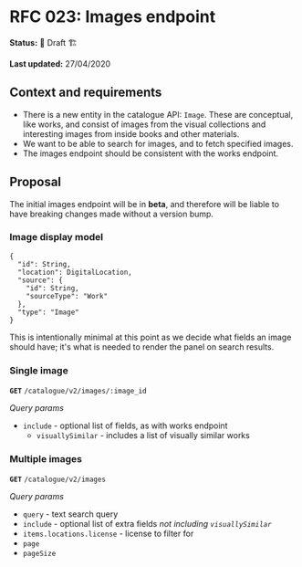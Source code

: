 # RFC 023: Images endpoint

**Status:** :construction: Draft :building_construction:

**Last updated:** 27/04/2020

## Context and requirements

- There is a new entity in the catalogue API: `Image`. These are conceptual, like works, and consist of images from the visual collections and interesting images from inside books and other materials.
- We want to be able to search for images, and to fetch specified images.
- The images endpoint should be consistent with the works endpoint.

## Proposal

The initial images endpoint will be in **beta**, and therefore will be liable to have breaking changes made without a version bump.

### Image display model

```
{
  "id": String,
  "location": DigitalLocation,
  "source": {
    "id": String,
    "sourceType": "Work"
  },
  "type": "Image"
}
```

This is intentionally minimal at this point as we decide what fields an image should have; it's what is needed to render the panel on search results.

### Single image

**`GET`** `/catalogue/v2/images/:image_id`

*Query params*

- `include` - optional list of fields, as with works endpoint
  - `visuallySimilar` - includes a list of visually similar works

### Multiple images

**`GET`** `/catalogue/v2/images`

*Query params*

- `query` - text search query
- `include` - optional list of extra fields _not including `visuallySimilar`_
- `items.locations.license` - license to filter for
- `page`
- `pageSize`
